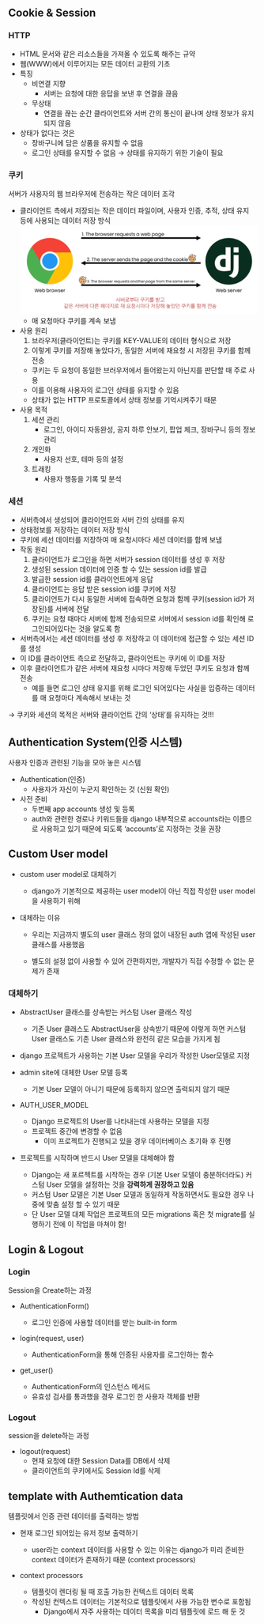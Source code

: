 ## Cookie & Session

### HTTP

- HTML 문서와 같은 리소스들을 가져올 수 있도록 해주는 규약
- 웹(WWW)에서 이루어지는 모든 데이터 교환의 기초
- 특징
  - 비연결 지향
    - 서버는 요청에 대한 응답을 보낸 후 연결을 끊음
  - 무상태
    - 연결을 끊는 순간 클라이언트와 서버 간의 통신이 끝나며 상태 정보가 유지되지 않음
- 상태가 없다는 것은
  - 장바구니에 담은 상품을 유지할 수 없음
  - 로그인 상태를 유지할 수 없음
    → 상태를 유지하기 위한 기술이 필요

### 쿠키

서버가 사용자의 웹 브라우저에 전송하는 작은 데이터 조각

- 클라이언트 측에서 저장되는 작은 데이터 파일이며, 사용자 인증, 추적, 상태 유지 등에 사용되는 데이터 저장 방식
  ![cookie](./asset/cookie.png)
  - 매 요청마다 쿠키를 계속 보냄
- 사용 원리
  1. 브라우저(클라이언트)는 쿠키를 KEY-VALUE의 데이터 형식으로 저장
  2. 이렇게 쿠키를 저장해 놓았다가, 동일한 서버에 재요청 시 저장된 쿠키를 함께 전송
  - 쿠키는 두 요청이 동일한 브러우저에서 들어왔는지 아닌지를 판단할 때 주로 사용
  - 이를 이용해 사용자의 로그인 상태를 유지할 수 있음
  - 상태가 없는 HTTP 프로토콜에서 상태 정보를 기억시켜주기 때문
- 사용 목적
  1. 세션 관리
     - 로그인, 아이디 자동완성, 공지 하루 안보기, 팝업 체크, 장바구니 등의 정보 관리
  2. 개인화
     - 사용자 선호, 테마 등의 설정
  3. 트래킹
     - 사용자 행동을 기록 및 분석

### 세션

- 서버측에서 생성되어 클라이언트와 서버 간의 상태를 유지
- 상태정보를 저장하는 데이터 저장 방식
- 쿠키에 세선 데이터를 저장하여 매 요청시마다 세션 데이터를 함께 보냄
- 작동 원리
  1. 클라이언트가 로그인을 하면 서버가 session 데이터를 생성 후 저장
  2. 생성된 session 데이터에 인증 할 수 있는 session id를 발급
  3. 발급한 session id를 클라이언트에게 응답
  4. 클라이언트는 응답 받은 session id를 쿠키에 저장
  5. 클라이언트가 다시 동일한 서버에 접속하면 요청과 함께 쿠키(session id가 저장된)를 서버에 전달
  6. 쿠키는 요청 때마다 서버에 함께 전송되므로 서버에서 session id를 확인해 로그인되어있다는 것을 알도록 함
- 서버측에서는 세션 데이터를 생성 후 저장하고 이 데이터에 접근할 수 있는 세션 ID를 생성
- 이 ID를 클라이언트 측으로 전달하고, 클라이언트는 쿠키에 이 ID를 저장
- 이후 클라이언트가 같은 서버에 재요청 시마다 저장해 두었던 쿠키도 요청과 함께 전송
  - 예를 들면 로그인 상태 유지를 위해 로그인 되어있다는 사실을 입증하는 데이터를 매 요청마다 계속해서 보내는 것

→ 쿠키와 세션의 목적은 서버와 클라이언트 간의 ‘상태’를 유지하는 것!!!

## Authentication System(인증 시스템)

사용자 인증과 관련된 기능을 모아 놓은 시스템

- Authentication(인증)
  - 사용자가 자신이 누군지 확인하는 것 (신원 확인)
- 사전 준비
  - 두번째 app accounts 생성 및 등록
  - auth와 관련한 경로나 키워드들을 django 내부적으로 accounts라는 이름으로 사용하고 있기 때문에 되도록 ‘accounts’로 지정하는 것을 권장

## Custom User model

- custom user model로 대체하기
  - django가 기본적으로 제공하는 user model이 아닌 직접 작성한 user model을 사용하기 위해
- 대체하는 이유

  - 우리는 지금까지 별도의 user 클래스 정의 없이 내장된 auth 앱에 작성된 user 클래스를 사용했음

  - 별도의 설정 없이 사용할 수 있어 간편하지만, 개발자가 직접 수정할 수 없는 문제가 존재

### 대체하기

- AbstractUser 클래스를 상속받는 커스텀 User 클래스 작성
  - 기존 User 클래스도 AbstractUser을 상속받기 때문에 이렇게 하면 커스텀 User 클래스도 기존 User 클래스와 완전히 같은 모습을 가지게 됨
- django 프로젝트가 사용하는 기본 User 모델을 우리가 작성한 User모델로 지정

- admin site에 대체한 User 모델 등록

  - 기본 User 모델이 아니기 때문에 등록하지 않으면 출력되지 않기 때문

- AUTH_USER_MODEL
  - Django 프로젝트의 User를 나타내는데 사용하는 모델을 지정
  - 프로젝트 중간에 변경할 수 없음
    - 이미 프로젝트가 진행되고 있을 경우 데이터베이스 초기화 후 진행
- 프로젝트를 시작하며 반드시 User 모델을 대체해야 함
  - Django는 새 포르젝트를 시작하는 경우 (기본 User 모델이 충분하더라도) 커스텀 User 모델을 설정하는 것을 **강력하게 권장하고 있음**
  - 커스텀 User 모델은 기본 User 모델과 동일하게 작동하면서도 필요한 경우 나중에 맞춤 설정 할 수 있기 때문
  - 단 User 모델 대체 작업은 프로젝트의 모든 migrations 혹은 첫 migrate를 실행하기 전에 이 작업을 마쳐야 함!

## Login & Logout

### Login

Session을 Create하는 과정

- AuthenticationForm()

  - 로그인 인증에 사용할 데이터를 받는 built-in form

- login(request, user)

  - AuthenticationForm을 통해 인증된 사용자를 로그인하는 함수

- get_user()
  - AuthenticationForm의 인스턴스 메서드
  - 유효성 검사를 통과했을 경우 로그인 한 사용자 객체를 반환

### Logout

session을 delete하는 과정

- logout(request)
  - 현재 요청에 대한 Session Data를 DB에서 삭제
  - 클라이언트의 쿠키에서도 Session Id를 삭제

## template with Authemtication data

템플릿에서 인증 관련 데이터를 출력하는 방법

- 현재 로그인 되어있는 유저 정보 출력하기

  - user라는 context 데이터를 사용할 수 있는 이유는 django가 미리 준비한 context 데이터가 존재하기 때문 (context processors)

- context processors
  - 템플릿이 렌더링 될 때 호출 가능한 컨텍스트 데이터 목록
  - 작성된 컨텍스트 데이터는 기본적으로 템플릿에서 사용 가능한 변수로 포함됨
    - Django에서 자주 사용하는 데이터 목록을 미리 템플릿에 로드 해 둔 것
